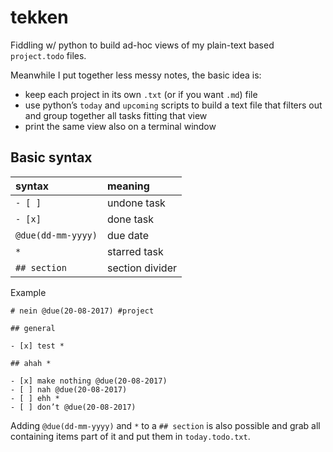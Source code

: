 tekken
======

Fiddling w/ python to build ad-hoc views of my plain-text based `project.todo` files.

Meanwhile I put together less messy notes, the basic idea is:

* keep each project in its own `.txt` (or if you want `.md`) file
* use python’s `today` and `upcoming` scripts to build a text file that filters out and group together all tasks fitting that view
* print the same view also on a terminal window

## Basic syntax

| syntax             | meaning         |                            
|:--                 |:--              |
| `- [ ]`            | undone task     |
| `- [x]`            | done task       |
| `@due(dd-mm-yyyy)` | due date        |
| `*`                | starred task    |
| `## section`       | section divider |

Example

```
# nein @due(20-08-2017) #project

## general

- [x] test *

## ahah *

- [x] make nothing @due(20-08-2017)
- [ ] nah @due(20-08-2017)
- [ ] ehh *
- [ ] don’t @due(20-08-2017)

```

Adding `@due(dd-mm-yyyy)` and `*` to a `## section` is also possible and grab all containing items part of it and put them in `today.todo.txt`.